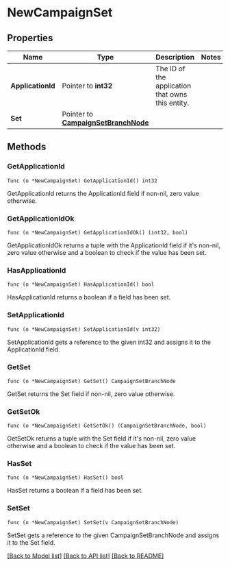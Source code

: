 # NewCampaignSet

## Properties

Name | Type | Description | Notes
------------ | ------------- | ------------- | -------------
**ApplicationId** | Pointer to **int32** | The ID of the application that owns this entity. | 
**Set** | Pointer to [**CampaignSetBranchNode**](CampaignSetBranchNode.md) |  | 

## Methods

### GetApplicationId

`func (o *NewCampaignSet) GetApplicationId() int32`

GetApplicationId returns the ApplicationId field if non-nil, zero value otherwise.

### GetApplicationIdOk

`func (o *NewCampaignSet) GetApplicationIdOk() (int32, bool)`

GetApplicationIdOk returns a tuple with the ApplicationId field if it's non-nil, zero value otherwise
and a boolean to check if the value has been set.

### HasApplicationId

`func (o *NewCampaignSet) HasApplicationId() bool`

HasApplicationId returns a boolean if a field has been set.

### SetApplicationId

`func (o *NewCampaignSet) SetApplicationId(v int32)`

SetApplicationId gets a reference to the given int32 and assigns it to the ApplicationId field.

### GetSet

`func (o *NewCampaignSet) GetSet() CampaignSetBranchNode`

GetSet returns the Set field if non-nil, zero value otherwise.

### GetSetOk

`func (o *NewCampaignSet) GetSetOk() (CampaignSetBranchNode, bool)`

GetSetOk returns a tuple with the Set field if it's non-nil, zero value otherwise
and a boolean to check if the value has been set.

### HasSet

`func (o *NewCampaignSet) HasSet() bool`

HasSet returns a boolean if a field has been set.

### SetSet

`func (o *NewCampaignSet) SetSet(v CampaignSetBranchNode)`

SetSet gets a reference to the given CampaignSetBranchNode and assigns it to the Set field.


[[Back to Model list]](../README.md#documentation-for-models) [[Back to API list]](../README.md#documentation-for-api-endpoints) [[Back to README]](../README.md)


